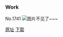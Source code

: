 ### Work
No.1741
![图片不见了~~~](https://imgs.xkcd.com/comics/work.png)

[原址](https://xkcd.com//1741) [下载](https://imgs.xkcd.com/comics/work.png)

